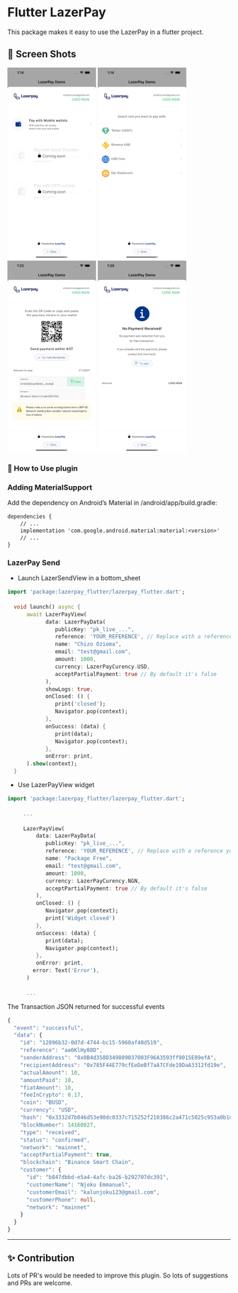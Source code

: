 # Flutter LazerPay

This package makes it easy to use the LazerPay in a flutter project.

## 📸 Screen Shots

<p float="left">
<img src="https://github.com/LazerPay-Finance/lazerpay_flutter/blob/main/1.png?raw=true" width="200">
<img src="https://github.com/LazerPay-Finance/lazerpay_flutter/blob/main/2.png?raw=true" width="200">
<img src="https://github.com/LazerPay-Finance/lazerpay_flutter/blob/main/3.png?raw=true" width="200">
<img src="https://github.com/LazerPay-Finance/lazerpay_flutter/blob/main/4.png?raw=true" width="200">
</p>

### 🚀 How to Use plugin

### Adding MaterialSupport

Add the dependency on Android’s Material in <my-app>/android/app/build.gradle:

```
dependencies {
    // ...
    implementation 'com.google.android.material:material:<version>'
    // ...
}
```

### LazerPay Send

- Launch LazerSendView in a bottom_sheet

```dart
import 'package:lazerpay_flutter/lazerpay_flutter.dart';

  void launch() async {
      await LazerPayView(
            data: LazerPayData(
               publicKey: "pk_live_...",
               reference: 'YOUR_REFERENCE', // Replace with a reference you generated
               name: "Chizo Ozioma",
               email: "test@gmail.com",
               amount: 1000,
               currency: LazerPayCurency.USD,
               acceptPartialPayment: true // By default it's false
            ),
            showLogs: true,
            onClosed: () {
               print('closed');
               Navigator.pop(context);
            },
            onSuccess: (data) {
               print(data);
               Navigator.pop(context);
            },
            onError: print,
      ).show(context);
  }
```

- Use LazerPayView widget

```dart
import 'package:lazerpay_flutter/lazerpay_flutter.dart';

     ...

     LazerPayView(
         data: LazerPayData(
            publicKey: "pk_live_...",
            reference: 'YOUR_REFERENCE', // Replace with a reference you generated
            name: "Package Free",
            email: "test@gmail.com",
            amount: 1000,
            currency: LazerPayCurency.NGN,
            acceptPartialPayment: true // By default it's false
         ),
         onClosed: () {
            Navigator.pop(context);
            print('Widget closed')
         },
         onSuccess: (data) {
            print(data);
            Navigator.pop(context);
         },
         onError: print,
        error: Text('Error'),
      )

      ...

```

The Transaction JSON returned for successful events

```ts
{
  "event": "successful",
  "data": {
    "id": "12896b32-0d7d-4744-bc15-5960af40d519",
    "reference": "aa6KlHy88D",
    "senderAddress": "0x0B4d358D349809037003F96A3593ff9015E89efA",
    "recipientAddress": "0x785F44E779cfEeDeBf7aA7CFde19DaA3312fd19e",
    "actualAmount": 10,
    "amountPaid": 10,
    "fiatAmount": 10,
    "feeInCrypto": 0.17,
    "coin": "BUSD",
    "currency": "USD",
    "hash": "0x3332d7b046d53e90dc0337c715252f210386c2a471c5025c953a0b1d9bc90593",
    "blockNumber": 14160827,
    "type": "received",
    "status": "confirmed",
    "network": "mainnet",
    "acceptPartialPayment": true,
    "blockchain": "Binance Smart Chain",
    "customer": {
      "id": "b847dbbd-e5a4-4afc-ba26-b292707dc391",
      "customerName": "Njoku Emmanuel",
      "customerEmail": "kalunjoku123@gmail.com",
      "customerPhone": null,
      "network": "mainnet"
    }
  }
}
```

---

## ✨ Contribution

Lots of PR's would be needed to improve this plugin. So lots of suggestions and PRs are welcome.
